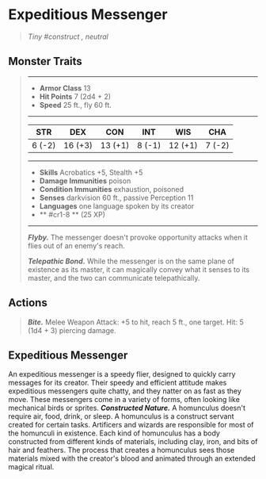 # Expeditious Messenger
>*Tiny #construct , neutral*
## Monster Traits
>___
>- **Armor Class** 13
>- **Hit Points** 7 (2d4 + 2)
>- **Speed** 25 ft., fly 60 ft.
>___
>|STR|DEX|CON|INT|WIS|CHA|
>|:---:|:---:|:---:|:---:|:---:|:---:|
>|6 (-2)|16 (+3)|13 (+1)|8 (-1)|12 (+1)|7 (-2)|
>___
>- **Skills** Acrobatics +5, Stealth +5
>- **Damage Immunities** poison
>- **Condition Immunities** exhaustion, poisoned
>- **Senses** darkvision 60 ft., passive Perception 11
>- **Languages** one language spoken by its creator
>- ** #cr1-8 ** (25 XP)
>___
>***Flyby.*** The messenger doesn't provoke opportunity attacks when it flies out of an enemy's reach.  
>
>***Telepathic Bond.*** While the messenger is on the same plane of existence as its master, it can magically convey what it senses to its master, and the two can communicate telepathically.  
>
## Actions
>***Bite.*** Melee Weapon Attack: +5 to hit, reach 5 ft., one target. Hit: 5 (1d4 + 3) piercing damage.
## Expeditious Messenger
An expeditious messenger is a speedy flier, designed to quickly carry messages for its creator. Their speedy and efficient attitude makes expeditious messengers quite chatty, and they natter on as fast as they move.
These messengers come in a variety of forms, often looking like mechanical birds or sprites.
***Constructed Nature.*** A homunculus doesn't require air, food, drink, or sleep.
A homunculus is a construct servant created for certain tasks. Artificers and wizards are responsible for most of the homunculi in existence.
Each kind of homunculus has a body constructed from different kinds of materials, including clay, iron, and bits of hair and feathers. The process that creates a homunculus sees those materials mixed with the creator's blood and animated through an extended magical ritual.